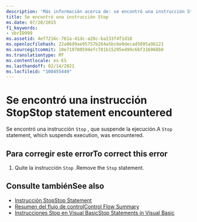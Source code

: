 ```yaml
---
description: 'Más información acerca de: se encontró una instrucción Stop'
title: Se encontró una instrucción Stop
ms.date: 07/20/2015
f1_keywords:
- vbrID999
ms.assetid: 4ef7216c-761a-41dc-a20c-ba133f4f1d18
ms.openlocfilehash: 22a06d9ae95757b264a5bc6e0decad5895a9b121
ms.sourcegitcommit: 10e719780594efc781b15295e499c66f316068b8
ms.translationtype: MT
ms.contentlocale: es-ES
ms.lasthandoff: 02/14/2021
ms.locfileid: "100455449"
---
```

# <a name="stop-statement-encountered"></a><span data-ttu-id="72767-103">Se encontró una instrucción Stop</span><span class="sxs-lookup"><span data-stu-id="72767-103">Stop statement encountered</span></span>

<span data-ttu-id="72767-104">Se encontró una instrucción `Stop` , que suspende la ejecución.</span><span class="sxs-lookup"><span data-stu-id="72767-104">A `Stop` statement, which suspends execution, was encountered.</span></span>  
  
## <a name="to-correct-this-error"></a><span data-ttu-id="72767-105">Para corregir este error</span><span class="sxs-lookup"><span data-stu-id="72767-105">To correct this error</span></span>  
  
1. <span data-ttu-id="72767-106">Quite la instrucción `Stop` .</span><span class="sxs-lookup"><span data-stu-id="72767-106">Remove the `Stop` statement.</span></span>  
  
## <a name="see-also"></a><span data-ttu-id="72767-107">Consulte también</span><span class="sxs-lookup"><span data-stu-id="72767-107">See also</span></span>

- [<span data-ttu-id="72767-108">Instrucción Stop</span><span class="sxs-lookup"><span data-stu-id="72767-108">Stop Statement</span></span>](../language-reference/statements/stop-statement.md)
- [<span data-ttu-id="72767-109">Resumen del flujo de control</span><span class="sxs-lookup"><span data-stu-id="72767-109">Control Flow Summary</span></span>](../language-reference/keywords/control-flow-summary.md)
- [<span data-ttu-id="72767-110">Instrucciones Stop en Visual Basic</span><span class="sxs-lookup"><span data-stu-id="72767-110">Stop Statements in Visual Basic</span></span>](/visualstudio/debugger/stop-statements-in-visual-basic)
